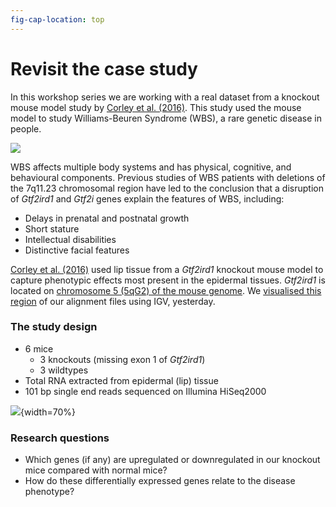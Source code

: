 ```yaml
---
fig-cap-location: top
---
```


# **Revisit the case study** 

In this workshop series we are working with a real dataset from a knockout mouse model study by [Corley et al. (2016)](https://bmcgenomics.biomedcentral.com/articles/10.1186/s12864-016-2801-4). This study used the mouse model to study Williams-Beuren Syndrome (WBS), a rare genetic disease in people. 

![](/fig/caseStudy_reference.png)

WBS affects multiple body systems and has physical, cognitive, and behavioural components. Previous studies of WBS patients with deletions of the 7q11.23 chromosomal region have led to the conclusion that a disruption of *Gtf2ird1* and *Gtf2i* genes explain the features of WBS, including:

* Delays in prenatal and postnatal growth
* Short stature 
* Intellectual disabilities
* Distinctive facial features

[Corley et al. (2016)](https://bmcgenomics.biomedcentral.com/articles/10.1186/s12864-016-2801-4) used lip tissue from a *Gtf2ird1* knockout mouse model to capture phenotypic effects most present in the epidermal tissues. *Gtf2ird1* is located on [chromosome 5 (5qG2) of the mouse genome](https://genome.ucsc.edu/cgi-bin/hgTracks?db=mm10&lastVirtModeType=default&lastVirtModeExtraState=&virtModeType=default&virtMode=0&nonVirtPosition=&position=chr5%3A134357669%2D134456716&hgsid=1456220341_mnD8xWDvrPHm8X2fFTJs0p1vMHoU). We [visualised this region](https://sydney-informatics-hub.github.io/rna-seq-pt1-quarto/notebooks/3.4_Alignment_using_STAR.html#alignment-to-reference-genome) of our alignment files using IGV, yesterday.  

### **The study design**

* 6 mice  
    + 3 knockouts (missing exon 1 of *Gtf2ird1*)
    + 3 wildtypes
* Total RNA extracted from epidermal (lip) tissue 
* 101 bp single end reads sequenced on Illumina HiSeq2000 

![](/fig/caseStudy_design.png){width=70%}

### **Research questions** 

- Which genes (if any) are upregulated or downregulated in our knockout mice compared with normal mice? 
- How do these differentially expressed genes relate to the disease phenotype?​

